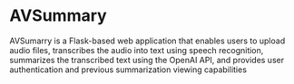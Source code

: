 # AVSummary
AVSumarry is a Flask-based web application that enables users to upload audio files, transcribes the audio into text using speech recognition, summarizes the transcribed text using the OpenAI API, and provides user authentication and previous summarization viewing capabilities
